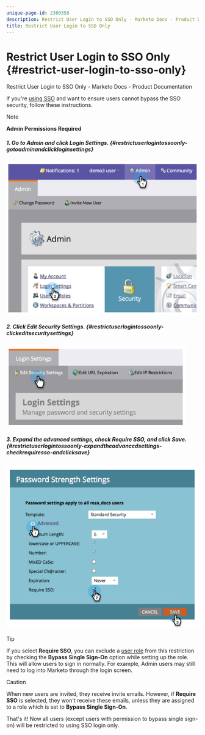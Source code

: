```yaml
---
unique-page-id: 2360358
description: Restrict User Login to SSO Only - Marketo Docs - Product Documentation
title: Restrict User Login to SSO Only
---
```


# Restrict User Login to SSO Only {#restrict-user-login-to-sso-only}

Restrict User Login to SSO Only - Marketo Docs - Product Documentation

If you're [using SSO](add-single-sign-on-to-a-portal.md) and want to ensure users cannot bypass the SSO security, follow these instructions.

>[!NOTE]
>
>**Admin Permissions Required**

##### 1. Go to Admin and click Login Settings. {#restrictuserlogintossoonly-gotoadminandclickloginsettings}

![](assets/image2014-9-24-14-3a44-3a40.png)  

##### 2. Click Edit Security Settings. {#restrictuserlogintossoonly-clickeditsecuritysettings}

![](assets/image2014-9-24-14-3a44-3a53.png)  

##### 3. Expand the advanced settings, check Require SSO, and click Save. {#restrictuserlogintossoonly-expandtheadvancedsettings-checkrequiresso-andclicksave}

![](assets/image2014-9-24-14-3a45-3a6.png)

>[!TIP]
>
>If you select **Require SSO**, you can exclude a [user role](../../../../welcome-to-marketo-docs/product-docs/administration/users-and-roles/create-delete-edit-and-change-a-user-role.md) from this restriction by checking the **Bypass Single Sign-On** option while setting up the role. This will allow users to sign in normally. For example, Admin users may still need to log into Marketo through the login screen.

>[!CAUTION]
>
>When new users are invited, they receive invite emails. However, if **Require SSO** is selected, they won't receive these emails, unless they are assigned to a role which is set to **Bypass Single Sign-On**.

That's it! Now all users (except users with permission to bypass single sign-on) will be restricted to using SSO login only. 